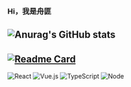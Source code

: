 <!-- <p align="center">
  <samp>
    :wave: Hi! I design for GitHub.
    <br>
    <br>
    <img src="https://i.imgur.com/kdKhgx6.gif" width="240px" align="center">
  </samp>
</p>
 -->
 
### Hi，我是舟匪
![Anurag's GitHub stats](https://github-readme-stats.vercel.app/api?username=iamzhoufei&theme=default&show_icons=true)
----------------------------------------
[![Readme Card](https://github-readme-stats.vercel.app/api/pin/?username=iamzhoufei&repo=LeetCode-Daily)](https://github.com/iamzhoufei/LeetCode-Daily)
----------------------------------------
![React](https://img.shields.io/badge/React-20232A?style=for-the-badge&logo=react&logoColor=61DAFB)
![Vue.js](https://img.shields.io/badge/vuejs-%2335495e.svg?style=for-the-badge&logo=vuedotjs&logoColor=%234FC08D)
![TypeScript](https://img.shields.io/badge/TypeScript-007ACC?style=for-the-badge&logo=typescript&logoColor=white)
![Node](https://img.shields.io/badge/Node.js-339933?style=for-the-badge&logo=nodedotjs&logoColor=white)
